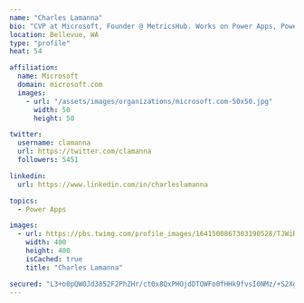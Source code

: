 ```yaml
---
name: "Charles Lamanna"
bio: "CVP at Microsoft, Founder @ MetricsHub. Works on Power Apps, Power Automate, Power Virtual Agent, Common Data Service and Dynamics 365."
location: Bellevue, WA
type: "profile"
heat: 54

affiliation:
  name: Microsoft
  domain: microsoft.com
  images:
    - url: "/assets/images/organizations/microsoft.com-50x50.jpg"
      width: 50
      height: 50

twitter:
  username: clamanna
  url: https://twitter.com/clamanna
  followers: 5451

linkedin:
  url: https://www.linkedin.com/in/charleslamanna

topics:
  - Power Apps

images:
  - url: https://pbs.twimg.com/profile_images/1641500867303190528/TJWiRwMN_400x400.jpg
    width: 400
    height: 400
    isCached: true
    title: "Charles Lamanna"

secured: "L3+o0pQW0Jd3852F2PhZHr/ct0x8QxPHOjdDTOWFo0fHHk9fvsI0NMz/+S2Xgd2IUs7OV06UtM1zRlVtcZtyTM2nKmEVQCCWDKLoXn1YFN9PEhrkvl/k6pF0XdShCuKjxZJ3r5FRQ9Yriddts0XiAVAMB2BmzEAyLZsWH9pJW3kiQzZCyGSztgGtBTyXLtgYl7l32eV9gTU9BFwmamtw53+JEVt3lycwMinwo/EoBRywcecnJUkcFFRUHpcNTpd28uBDmWuYOJv7U46BK9a+TV326ZrWk60jUrzuY6+VwLsQlX22cqXqIpvNF6ETIerqRAiZZ+e1RIcq0yryWqIvxIrnPIjwLtiaUMKsEm5kATJiKcxg1GrLyHOg0BsX4+u+IIaQt5ihxG67Grro5SVFZJPRicAED5zoVgVfB2SANiE=;gPy7b/DeMhL8+udkowmKHw=="
---
```


